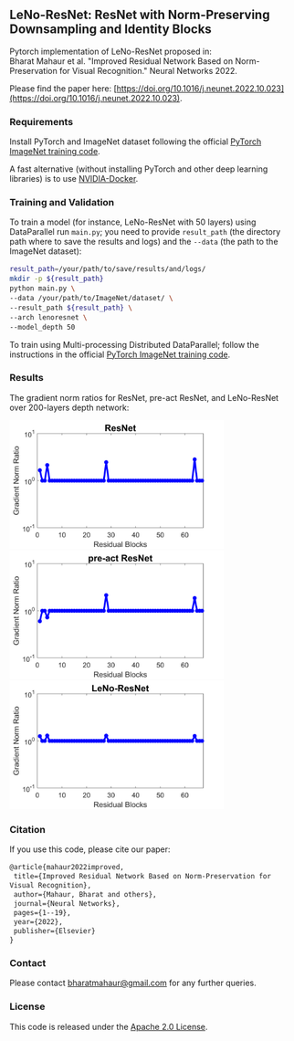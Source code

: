## LeNo-ResNet: ResNet with Norm-Preserving Downsampling and Identity Blocks

Pytorch implementation of LeNo-ResNet proposed in:<br />
Bharat Mahaur et al. "Improved Residual Network Based on Norm-Preservation for Visual Recognition." Neural Networks 2022.

Please find the paper here: [https://doi.org/10.1016/j.neunet.2022.10.023](https://doi.org/10.1016/j.neunet.2022.10.023).


### Requirements

Install PyTorch and ImageNet dataset following the official [PyTorch ImageNet training code](https://github.com/pytorch/examples/tree/master/imagenet).

A fast alternative (without installing PyTorch and other deep learning libraries) is to use [NVIDIA-Docker](https://docs.nvidia.com/deeplearning/frameworks/pytorch-release-notes/pullcontainer.html#pullcontainer).


### Training and Validation
To train a model (for instance, LeNo-ResNet with 50 layers) using DataParallel run `main.py`; you need to provide `result_path` (the directory path where to save the results and logs) and the `--data` (the path to the ImageNet dataset): 

```bash
result_path=/your/path/to/save/results/and/logs/
mkdir -p ${result_path}
python main.py \
--data /your/path/to/ImageNet/dataset/ \
--result_path ${result_path} \
--arch lenoresnet \
--model_depth 50
```
To train using Multi-processing Distributed DataParallel; follow the instructions in the official [PyTorch ImageNet training code](https://github.com/pytorch/examples/tree/master/imagenet).


### Results
The gradient norm ratios for ResNet, pre-act ResNet, and LeNo-ResNet over 200-layers depth network:

<img src="https://github.com/bharatmahaur/LeNo/blob/main/imgs/1.png" width="auto" height="225">
<img src="https://github.com/bharatmahaur/LeNo/blob/main/imgs/2.png" width="auto" height="225">
<img src="https://github.com/bharatmahaur/LeNo/blob/main/imgs/3.png" width="auto" height="225">

### Citation
If you use this code, please cite our paper:
```
@article{mahaur2022improved,
 title={Improved Residual Network Based on Norm-Preservation for Visual Recognition}, 
 author={Mahaur, Bharat and others},
 journal={Neural Networks},
 pages={1--19},
 year={2022},
 publisher={Elsevier}
}
```
### Contact
Please contact [bharatmahaur@gmail.com](mailto:bharatmahaur@gmail.com) for any further queries.


### License
This code is released under the [Apache 2.0 License](LICENSE.md).
